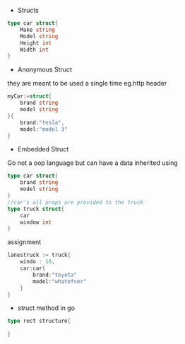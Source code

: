 - Structs 

```go
type car struct{
    Make string 
    Model string 
    Height int 
    Width int 
}
```

- Anonymous Struct 

they are meant to be used a single time eg.http header 

```go 
myCar:=struct{
    brand string 
    model string 
}{
    brand:"tesla",
    model:"model 3"
}

```

- Embedded Struct 

Go not a oop language but can have a data inherited using 

```go 
type car struct{
    brand string 
    model string 
}
//car's all props are provided to the truck 
type truck struct{
    car 
    window int 
}
```

assignment

```go 
lanestruck := truck{
    windo : 10,
    car:car{
        brand:"toyota"
        model:"whatefver"
    }
}
```


- struct method in go 

```go 
type rect structure{
    
}
```